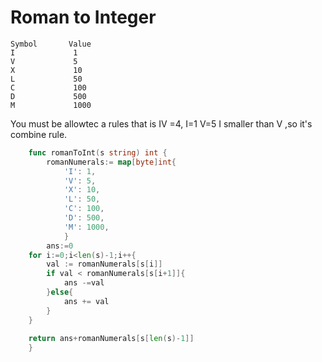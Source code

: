 # Roman to Integer
```SHELL
Symbol       Value
I             1
V             5
X             10
L             50
C             100
D             500
M             1000
```
 You must be allowtec a rules that is IV =4, I=1 V=5  I smaller than V ,so it's combine rule.



```go
    func romanToInt(s string) int {
        romanNumerals:= map[byte]int{
            'I': 1,
            'V': 5,
            'X': 10,
            'L': 50,
            'C': 100,
            'D': 500,
            'M': 1000,
            }
        ans:=0
    for i:=0;i<len(s)-1;i++{
        val := romanNumerals[s[i]]
        if val < romanNumerals[s[i+1]]{
            ans -=val
        }else{
            ans += val
        }
    }
     
    return ans+romanNumerals[s[len(s)-1]]
    }
```